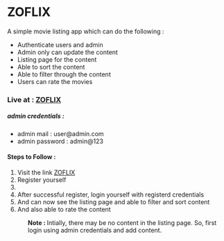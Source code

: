 <h1>ZOFLIX</h1>

<p>A simple movie listing app which can do the following : </p>
<ul>
  <li>Authenticate users and admin</li>
  <li>Admin only can update the content</li>
  <li>Listing page for the content</li>
  <li>Able to sort the content</li>
  <li>Able to filter through the content</li>
  <li>Users can rate the movies</li>
</ul>


<h3>Live at : <a href="https://varun-kilaru.github.io/zoflix.github.io/">ZOFLIX</a></h3>
<h5>admin credentials : </h5>
<ul>
  <li>admin mail : user@admin.com</li>
  <li>admin password : admin@123</li>
</ul>

<h4>Steps to Follow :</h4>
<ol>
  <li>Visit the link <a href="https://varun-kilaru.github.io/zoflix.github.io/">ZOFLIX</a></li>
  <li>Register yourself<li>
  <li>After successful register, login yourself with registerd credentials</li>
  <li>And can now see the listing page and able to filter and sort content</li>
  <li>And also able to rate the content</li>
<ol>
  
<p><b>Note : </b>Intially, there may be no content in the listing page. So, first login using admin credentials and add content.</p>
